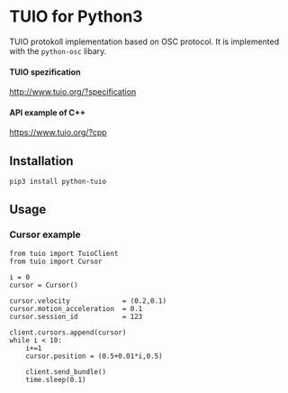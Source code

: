 # TUIO for Python3 

TUIO protokoll implementation  based on OSC protocol. It is implemented with the `python-osc` libary. 
#### TUIO spezification
http://www.tuio.org/?specification

#### API example of C++ 
https://www.tuio.org/?cpp
## Installation

    pip3 install python-tuio

## Usage
### Cursor example
    
    from tuio import TuioClient
    from tuio import Cursor

    i = 0
    cursor = Cursor()

    cursor.velocity             = (0.2,0.1)
    cursor.motion_acceleration  = 0.1 
    cursor.session_id           = 123

    client.cursors.append(cursor)
    while i < 10:
        i+=1
        cursor.position = (0.5+0.01*i,0.5)

        client.send_bundle()
        time.sleep(0.1)